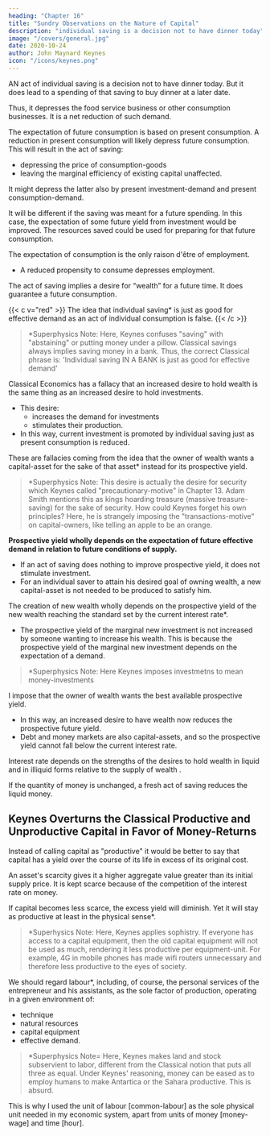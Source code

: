 ```yaml
---
heading: "Chapter 16"
title: "Sundry Observations on the Nature of Capital"
description: "individual saving is a decision not to have dinner today"
image: "/covers/general.jpg"
date: 2020-10-24
author: John Maynard Keynes
icon: "/icons/keynes.png"
---
```




AN act of individual saving is a decision not to have dinner today. But it does lead to a spending of that saving to buy dinner at a later date. 

<!--  not necessitate a decision to have dinner or to buy a pair of boots a week hence or a year hence or to consume any specified thing at any specified date.  -->

Thus, it depresses the food service business <!-- of preparing to-day’s dinner --> or other consumption businesses. <!--  without stimulating the business of making ready for some future act of consumption. --> It is a net reduction of such demand. <!-- not a substitution of future consumption-demand for present consumption-demand. --> 

The expectation of future consumption is based on present consumption. A reduction in present consumption will likely depress future consumption. This will result in the act of saving:
- depressing the price of consumption-goods
- leaving the marginal efficiency of existing capital unaffected. 

It might depress the latter also by present investment-demand and present consumption-demand. 

It will be different if the saving was meant for a future spending. <!-- If saving consisted not merely in abstaining from present consumption but in placing simultaneously a specific order for future consumption, the effect might indeed be different.  --> In this case, the expectation of some future yield from investment would be improved. The resources saved could be used for preparing for that future consumption. 

<!-- Not that they necessarily would be, even in this case, on a scale equal to the amount of resources released; since the desired interval of delay might require a method of production so inconveniently “roundabout” as to have an efficiency well below the current rate of interest, with the result that the favourable effect on employment of the forward order for consumption would eventuate not at once but at some subsequent date, so that the immediate effect of the saving would still be adverse to employment.  -->

<!-- An individual decision to save does not involve the placing of any specific forward order for consumption, but merely the cancellation of a present order.  -->

The expectation of consumption is the only raison d'être of employment.
- A reduced propensity to consume depresses employment. 

The act of saving implies a desire for “wealth” for a future time. It does guarantee a future consumption. 

<!-- It does not substitute our present consumption of some specific additional consumption which requires for its preparation just as much immediate economic activity as would have been required by present consumption equal in value to the sum saved, but  -->

{{< c v="red" >}} 
The idea that individual saving* is just as good for effective demand as an act of individual consumption is false.
{{< /c >}}


> *Superphysics Note: Here, Keynes confuses "saving" with "abstaining" or putting money under a pillow. Classical savings always implies saving money in a bank. Thus, the correct Classical phrase is: 'Individual saving IN A BANK is just as good for effective demand'


<!-- The absurd, though almost universal, idea that an act of , has been fostered by the fallacy, much more specious than the conclusion derived from it, that  -->

Classical Economics has a fallacy that an increased desire to hold wealth is the same thing as an increased desire to hold investments.
- This desire:
  - increases the demand for investments
  - stimulates their production.
- In this way, current investment is promoted by individual saving just as present consumption is reduced.

These are fallacies coming from the idea that the owner of wealth wants a capital-asset for the sake of that asset* instead for its prospective yield.

> *Superphysics Note: This desire is actually the desire for security which Keynes called "precautionary-motive" in Chapter 13. Adam Smith mentions this as kings hoarding treasure (massive treasure-saving) for the sake of security. How could Keynes forget his own principles? Here, he is strangely imposing the "transactions-motive" on capital-owners, like telling an apple to be an orange.


**Prospective yield wholly depends on the expectation of future effective demand in relation to future conditions of supply.**
- If an act of saving does nothing to improve prospective yield, it does not stimulate investment.
- For an individual saver to attain his desired goal of owning wealth, a new capital-asset is not needed to be produced to satisfy him. 

<!-- The mere act of saving by one individual  , being two-sided as we have shown above, forces some other individual to transfer to him some article of wealth old or new. Every act of saving involves a “forced” inevitable transfer of wealth to him who saves, though he in his turn may suffer from the saving of others. These transfers of wealth do not require the creation of new wealth — indeed, as we have seen, they may be actively inimical to it. -->

The creation of new wealth wholly depends on the prospective yield of the new wealth reaching the standard set by the current interest rate*.
- The prospective yield of the marginal new investment is not increased by someone wanting to increase his wealth. This is because the prospective yield of the marginal new investment depends on the expectation of a demand<!--  for a specific article at a specific date -->. 

> *Superphysics Note: Here Keynes imposes investmetns to mean money-investments  


I impose that the owner of wealth wants <!--  is not a given prospective yield but --> the best available prospective yield. 
- In this way, an increased desire to have wealth now reduces the prospective future yield.
- Debt and money markets are also capital-assets, and so  the prospective yield <!-- with which the producers of new investment have to be content --> cannot fall below <!-- the standard set by --> the current interest rate. 

<!-- with which the producers of new investment have to be content. For this overlooks the fact that there is always an alternative to the ownership of real capital-assets, namely the ownership of money and debts; so that  -->

Interest rate depends<!-- , as we have seen, not on the strength of the desire to hold wealth, but --> on the strengths of the desires to hold wealth in liquid and in illiquid forms relative to <!--  respectively, coupled with the amount of --> the supply of wealth <!-- in the one form relatively to the supply of it in the other -->. 

<!-- If the reader still finds himself perplexed, let him ask himself why,  -->

If the quantity of money is unchanged, a fresh act of saving reduces the liquid money. <!--  should diminish the sum which it is desired to keep in liquid form at the existing rate of interest.  -->

<!-- Certain deeper perplexities, which may arise when we try to probe still further into the whys and wherefores, will be considered in the next chapter. II  -->




## Keynes Overturns the Classical Productive and Unproductive Capital in Favor of Money-Returns 

Instead of calling capital as "productive" it would be better to say that capital has a yield over the course of its life in excess of its original cost.

An asset's scarcity gives it a higher <!--  offers a prospect of yielding during its life services having an --> aggregate value greater than its initial supply price. It is kept scarce because of the competition of the interest rate on money. 

If capital becomes less scarce, the excess yield will diminish. Yet it will stay as productive at least in the physical sense*.


> *Superhysics Note: Here, Keynes applies sophistry. If everyone has access to a capital equipment, then the old capital equipment will not be used as much, rendering it less productive per equipment-unit. For example, 4G in mobile phones has made wifi routers unnecessary and therefore less productive to the eyes of society. 



<!-- I sympathise, therefore, with the pre-classical doctrine that everything is produced by labour, aided by what used to be called art and is now called technique, by natural resources which are free or cost a rent according to their scarcity or abundance, and by the results of past labour, embodied in assets, which also command a price according to their scarcity or abundance.  -->

We should <!-- It is preferable to --> regard labour*, including, of course, the personal services of the entrepreneur and his assistants, as the sole factor of production, operating in a given environment of:
- technique
- natural resources
- capital equipment
- effective demand. 

> *Superphysics Note= Here, Keynes makes land and stock subservient to labor, different from the Classical notion that puts all three as equal. Under Keynes' reasoning, money can be eased as to employ humans to make Antartica or the Sahara productive. This is absurd.   


This is why I used the unit of labour [common-labour] as the sole physical unit needed in my economic system, apart from units of money [money-wage] and time [hour]. 

<!-- It is true that some lengthy or roundabout processes are physically efficient. 

But so are some short processes. Lengthy processes are not physically efficient because they are long. Some, probably most, lengthy processes would be physically very inefficient, for there are such things as spoiling or wasting with time.[1] 

With a given labour force there is a definite limit to the quantity of labour embodied in roundabout processes which can be used to advantage. Apart from other considerations, there must be a due proportion between the amount of labour employed in making machines and the amount which will be employed in using them. The ultimate quantity of value will not increase indefinitely, relatively to the quantity of labour employed, as the processes adopted become more and more roundabout, even if their physical efficiency is still increasing. 

Only if the desire to postpone consumption were strong enough to produce a situation in which full employment required a volume of investment so great as to involve a negative marginal efficiency of capital, would a process become advantageous merely because it was lengthy; in which event we should employ physically inefficient processes, provided they were sufficiently lengthy for the gain from postponement to outweigh their inefficiency. 

We should in fact have a situation in which short processes would have to be kept sufficiently scarce for their physical efficiency to outweigh the disadvantage of the early delivery of their product. A correct theory, therefore, must be reversible so as to be able to cover the cases of the marginal efficiency of capital corresponding either to a positive or to a negative rate of interest; and it is, I think, only the scarcity theory outlined above which is capable of this. 

Moreover there are all sorts of reasons why various kinds of services and facilities are scarce and therefore expensive relatively to the quantity of labour involved. For example, smelly processes command a higher reward, because people will not undertake them otherwise. 

So do risky processes. But we do not devise a productivity theory of smelly or risky processes as such. In short, not all labour is accomplished in equally agreeable attendant circumstances; and conditions of equilibrium require that articles produced in less agreeable attendant circumstances (characterised by smelliness, risk or the lapse of time) must be kept sufficiently scarce to command a higher price. 

But if the lapse of time becomes an agreeable attendant circumstance, which is a quite possible case and already holds for many individuals, then, as I have said above, it is the short processes which must be kept sufficiently scarce. Given the optimum amount of roundaboutness, we shall, of course, select the most efficient roundabout processes which we can find up to the required aggregate. But the optimum amount itself should be such as to provide at the appropriate dates for that part of consumers’ demand which it is desired to defer. In optimum conditions, that is to say, production should be so organised as to produce in the most efficient manner compatible with delivery at the dates at which consumers’ demand is expected to become effective. 

It is no use to produce for delivery at a different date from this, even though the physical output could be increased by changing the date of delivery; — except in so far as the prospect of a larger meal, so to speak, induces the consumer to anticipate or postpone the hour of dinner. 

If, after hearing full particulars of the meals he can get by fixing dinner at different hours, the consumer is expected to decide in favour of 8 o'clock, it is the business of the cook to provide the best dinner he can for service at that hour, irrespective of whether 7.30, 8 o'clock or 8.30 is the hour which would suit him best if time counted for nothing, one way or the other, and his only task was to produce the absolutely best dinner. In some phases of society it may be that we could get physically better dinners by dining later than we do; but it is equally conceivable in other phases that we could get better dinners by dining earlier. My theory is applicable to both contingencies. 

If the interest rate were zero, there would be an optimum interval for any given article between the average date of input and the date of consumption, for which labour cost would be a minimum; — a shorter process of production would be less efficient technically, whilst a longer process would also be less efficient by reason of storage costs and deterioration. 

If the interest rate exceeds zero, a new element of cost is introduced which increases with the length of the process, so that the optimum interval will be shortened, and the current input to provide for the eventual delivery of the article will have to be curtailed until the prospective price has increased sufficiently to cover the increased cost — a cost which will be increased both by the interest charges and also by the diminished efficiency of the shorter method of production. 

If the rate of interest falls below zero (assuming this to be technically possible), the opposite is the case. Given the prospective consumers’ demand, current input to-day has to compete, so to speak, with the alternative of starting input at a later date; and, consequently, current input will only be worth while when the greater cheapness, by reason of greater technical efficiency or prospective price changes, of producing later on rather than now, is insufficient to offset the smaller return from negative interest. 

In the case of the great majority of articles, it would involve great technical inefficiency to start up their input more than a very modest length of time ahead of their prospective consumption. 

Thus, even if the rate of interest is zero, there is a strict limit to the proportion of prospective consumers’ demand which it is profitable to begin providing for in advance; and, as the rate of interest rises, the proportion of the prospective consumers’ demand for which it pays to produce to-day shrinks pari passu.  -->



